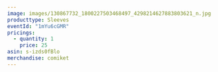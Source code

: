 ```yaml
---
image: images/130867732_1800227503468497_4298214627883803621_n.jpg
producttype: Sleeves
eventId: "1mYu6cGMR"
pricings:
  - quantity: 1
    price: 25
asin: s-izds0fBlo
merchandise: comiket
---
```

